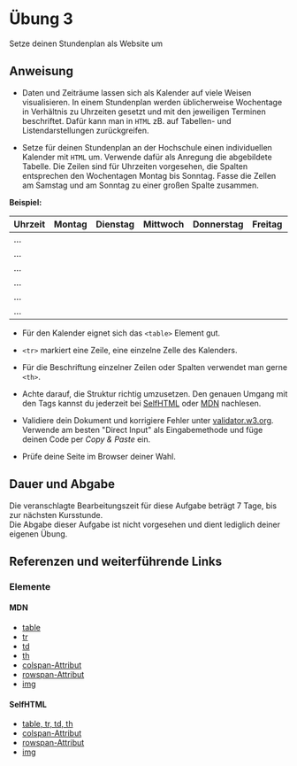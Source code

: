 # Übung 3

Setze deinen Stundenplan als Website um


## Anweisung

- Daten und Zeiträume lassen sich als Kalender auf viele Weisen visualisieren. In einem Stundenplan werden üblicherweise Wochentage in Verhältnis zu Uhrzeiten gesetzt und mit den jeweiligen Terminen beschriftet. Dafür kann man in `HTML` zB. auf Tabellen- und Listendarstellungen zurückgreifen.

- Setze für deinen Stundenplan an der Hochschule einen individuellen Kalender mit `HTML` um. Verwende dafür als Anregung die abgebildete Tabelle. Die Zeilen sind für Uhrzeiten vorgesehen, die Spalten entsprechen den Wochentagen Montag bis Sonntag. Fasse die Zellen am Samstag und am Sonntag zu einer großen Spalte zusammen.

**Beispiel:**

| Uhrzeit | Montag | Dienstag | Mittwoch | Donnerstag | Freitag | Samstag | Sonntag |
| --- | --- | --- | --- | --- | --- | --- | --- |
|…||||||||
|…||||||||
|…||||||||
|…||||||||
|…||||||||
|…||||||||

- Für den Kalender eignet sich das `<table>` Element gut.
- `<tr>` markiert eine Zeile, <td> eine einzelne Zelle des Kalenders.
- Für die Beschriftung einzelner Zeilen oder Spalten verwendet man gerne `<th>`.

 - Achte darauf, die Struktur richtig umzusetzen. Den genauen Umgang mit den Tags kannst du jederzeit bei [SelfHTML](https://wiki.selfhtml.org/wiki/HTML/Tabellen/Aufbau_einer_Tabelle) oder [MDN](https://developer.mozilla.org/de/docs/Web/HTML/Element/table) nachlesen.

- Validiere dein Dokument und korrigiere Fehler unter [validator.w3.org](http://validator.w3.org/). Verwende am besten "Direct Input" als Eingabemethode und füge deinen Code per *Copy & Paste* ein.

- Prüfe deine Seite im Browser deiner Wahl.

## Dauer und Abgabe

Die veranschlagte Bearbeitungszeit für diese Aufgabe beträgt 7 Tage, bis zur nächsten Kursstunde.  
Die Abgabe dieser Aufgabe ist nicht vorgesehen und dient lediglich deiner eigenen Übung.

## Referenzen und weiterführende Links

### Elemente

#### MDN

- [table](https://developer.mozilla.org/de/docs/Web/HTML/Element/table)
- [tr](https://developer.mozilla.org/de/docs/Web/HTML/Element/tr)
- [td](https://developer.mozilla.org/de/docs/Web/HTML/Element/td)
- [th](https://developer.mozilla.org/de/docs/Web/HTML/Element/th)
- [colspan-Attribut](https://developer.mozilla.org/de/docs/Web/HTML/Element/td#attr-colspan)
- [rowspan-Attribut](https://developer.mozilla.org/de/docs/Web/HTML/Element/td#attr-rowspan)
- [img](https://developer.mozilla.org/de/docs/Web/HTML/Element/img)


#### SelfHTML

- [table, tr, td, th](https://wiki.selfhtml.org/wiki/HTML/Tabellen/Aufbau_einer_Tabelle)
- [colspan-Attribut](https://wiki.selfhtml.org/wiki/HTML/Tabellen/Zellen_verbinden)
- [rowspan-Attribut](https://wiki.selfhtml.org/wiki/HTML/Tabellen/Zellen_verbinden)
- [img](https://wiki.selfhtml.org/wiki/HTML/Multimedia_und_Grafiken/Grafiken)
